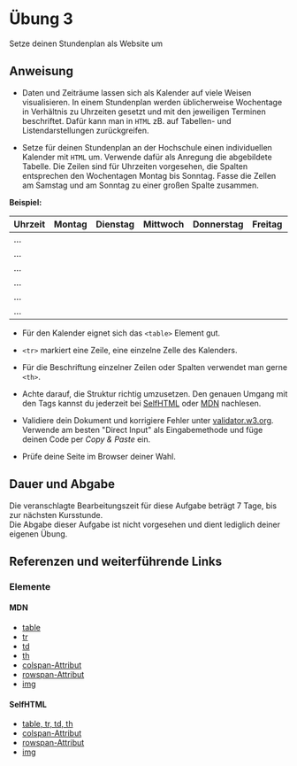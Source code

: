 # Übung 3

Setze deinen Stundenplan als Website um


## Anweisung

- Daten und Zeiträume lassen sich als Kalender auf viele Weisen visualisieren. In einem Stundenplan werden üblicherweise Wochentage in Verhältnis zu Uhrzeiten gesetzt und mit den jeweiligen Terminen beschriftet. Dafür kann man in `HTML` zB. auf Tabellen- und Listendarstellungen zurückgreifen.

- Setze für deinen Stundenplan an der Hochschule einen individuellen Kalender mit `HTML` um. Verwende dafür als Anregung die abgebildete Tabelle. Die Zeilen sind für Uhrzeiten vorgesehen, die Spalten entsprechen den Wochentagen Montag bis Sonntag. Fasse die Zellen am Samstag und am Sonntag zu einer großen Spalte zusammen.

**Beispiel:**

| Uhrzeit | Montag | Dienstag | Mittwoch | Donnerstag | Freitag | Samstag | Sonntag |
| --- | --- | --- | --- | --- | --- | --- | --- |
|…||||||||
|…||||||||
|…||||||||
|…||||||||
|…||||||||
|…||||||||

- Für den Kalender eignet sich das `<table>` Element gut.
- `<tr>` markiert eine Zeile, <td> eine einzelne Zelle des Kalenders.
- Für die Beschriftung einzelner Zeilen oder Spalten verwendet man gerne `<th>`.

 - Achte darauf, die Struktur richtig umzusetzen. Den genauen Umgang mit den Tags kannst du jederzeit bei [SelfHTML](https://wiki.selfhtml.org/wiki/HTML/Tabellen/Aufbau_einer_Tabelle) oder [MDN](https://developer.mozilla.org/de/docs/Web/HTML/Element/table) nachlesen.

- Validiere dein Dokument und korrigiere Fehler unter [validator.w3.org](http://validator.w3.org/). Verwende am besten "Direct Input" als Eingabemethode und füge deinen Code per *Copy & Paste* ein.

- Prüfe deine Seite im Browser deiner Wahl.

## Dauer und Abgabe

Die veranschlagte Bearbeitungszeit für diese Aufgabe beträgt 7 Tage, bis zur nächsten Kursstunde.  
Die Abgabe dieser Aufgabe ist nicht vorgesehen und dient lediglich deiner eigenen Übung.

## Referenzen und weiterführende Links

### Elemente

#### MDN

- [table](https://developer.mozilla.org/de/docs/Web/HTML/Element/table)
- [tr](https://developer.mozilla.org/de/docs/Web/HTML/Element/tr)
- [td](https://developer.mozilla.org/de/docs/Web/HTML/Element/td)
- [th](https://developer.mozilla.org/de/docs/Web/HTML/Element/th)
- [colspan-Attribut](https://developer.mozilla.org/de/docs/Web/HTML/Element/td#attr-colspan)
- [rowspan-Attribut](https://developer.mozilla.org/de/docs/Web/HTML/Element/td#attr-rowspan)
- [img](https://developer.mozilla.org/de/docs/Web/HTML/Element/img)


#### SelfHTML

- [table, tr, td, th](https://wiki.selfhtml.org/wiki/HTML/Tabellen/Aufbau_einer_Tabelle)
- [colspan-Attribut](https://wiki.selfhtml.org/wiki/HTML/Tabellen/Zellen_verbinden)
- [rowspan-Attribut](https://wiki.selfhtml.org/wiki/HTML/Tabellen/Zellen_verbinden)
- [img](https://wiki.selfhtml.org/wiki/HTML/Multimedia_und_Grafiken/Grafiken)
